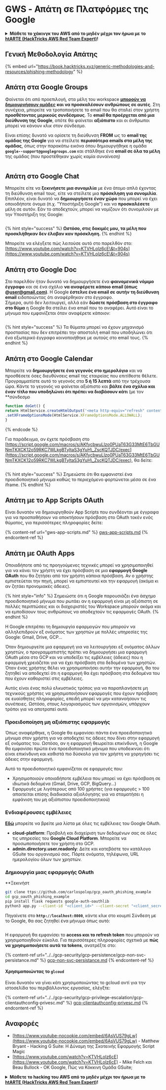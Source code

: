 # GWS - Απάτη σε Πλατφόρμες της Google

<details>

<summary><strong>Μάθετε το χάκινγκ του AWS από το μηδέν μέχρι τον ήρωα με το</strong> <a href="https://training.hacktricks.xyz/courses/arte"><strong>htARTE (HackTricks AWS Red Team Expert)</strong></a><strong>!</strong></summary>

Άλλοι τρόποι για να υποστηρίξετε το HackTricks:

* Εάν θέλετε να δείτε την **εταιρεία σας να διαφημίζεται στο HackTricks** ή να **κατεβάσετε το HackTricks σε μορφή PDF** ελέγξτε τα [**ΣΧΕΔΙΑ ΣΥΝΔΡΟΜΗΣ**](https://github.com/sponsors/carlospolop)!
* Αποκτήστε το [**επίσημο PEASS & HackTricks swag**](https://peass.creator-spring.com)
* Ανακαλύψτε [**την Οικογένεια PEASS**](https://opensea.io/collection/the-peass-family), τη συλλογή μας από αποκλειστικά [**NFTs**](https://opensea.io/collection/the-peass-family)
* **Εγγραφείτε στη** 💬 [**ομάδα Discord**](https://discord.gg/hRep4RUj7f) ή στη [**ομάδα telegram**](https://t.me/peass) ή **ακολουθήστε** με στο **Twitter** 🐦 [**@carlospolopm**](https://twitter.com/carlospolopm)**.**
* **Μοιραστείτε τα χάκινγκ κόλπα σας υποβάλλοντας PRs στα** [**HackTricks**](https://github.com/carlospolop/hacktricks) και [**HackTricks Cloud**](https://github.com/carlospolop/hacktricks-cloud) αποθετήρια του github.

</details>

## Γενική Μεθοδολογία Απάτης

{% embed url="https://book.hacktricks.xyz/generic-methodologies-and-resources/phishing-methodology" %}

## Απάτη στα Google Groups

Φαίνεται ότι από προεπιλογή, στα μέλη του workspace [**μπορούν να δημιουργήσουν ομάδες**](https://groups.google.com/all-groups) **και να προσκαλέσουν ανθρώπους σε αυτές**. Στη συνέχεια, μπορείτε να τροποποιήσετε το email που θα σταλεί στον χρήστη **προσθέτοντας μερικούς συνδέσμους**. Το **email θα προέρχεται από μια διεύθυνση της Google**, οπότε θα φαίνεται **αξιόπιστο** και οι άνθρωποι μπορεί να κάνουν κλικ στον σύνδεσμο.

Είναι επίσης δυνατό να ορίσετε τη διεύθυνση **FROM** ως το **email της ομάδας της Google** για να στείλετε **περισσότερα emails στα μέλη της ομάδας**, όπως στην παρακάτω εικόνα όπου δημιουργήθηκε η ομάδα **`google--support@googlegroups.com`** και στάλθηκε ένα **email σε όλα τα μέλη** της ομάδας (που προστέθηκαν χωρίς καμία συναίνεση)

<figure><img src="../../../.gitbook/assets/image (1) (1) (1).png" alt=""><figcaption></figcaption></figure>

## Απάτη στο Google Chat

Μπορείτε είτε να **ξεκινήσετε μια συνομιλία** με ένα άτομο απλά έχοντας τη διεύθυνση email τους, είτε να στείλετε μια **πρόσκληση για συνομιλία**. Επιπλέον, είναι δυνατό να **δημιουργήσετε έναν χώρο** που μπορεί να έχει οποιοδήποτε όνομα (π.χ. "Υποστήριξη Google") και να **προσκαλέσετε** μέλη σε αυτόν. Εάν το αποδεχτούν, μπορεί να νομίζουν ότι συνομιλούν με την Υποστήριξη της Google:

<figure><img src="../../../.gitbook/assets/image (1) (1) (1) (1).png" alt=""><figcaption></figcaption></figure>

{% hint style="success" %}
**Ωστόσο, στις δοκιμές μου, τα μέλη που προσκλήθηκαν δεν έλαβαν καν πρόσκληση.**
{% endhint %}

Μπορείτε να ελέγξετε πώς λειτούσε αυτό στο παρελθόν στο: [https://www.youtube.com/watch?v=KTVHLolz6cE\&t=904s](https://www.youtube.com/watch?v=KTVHLolz6cE\&t=904s)

## Απάτη στο Google Doc

Στο παρελθόν ήταν δυνατό να δημιουργήσετε ένα **φαινομενικά νόμιμο έγγραφο** και σε ένα σχόλιο **να αναφέρετε κάποιο email (όπως @user@gmail.com)**. Η Google **έστελνε ένα email σε αυτήν τη διεύθυνση email** ειδοποιώντας ότι αναφέρθηκαν στο έγγραφο.\
Σήμερα, αυτό δεν λειτουργεί, αλλά εάν **δώσετε πρόσβαση στο έγγραφο στο θύμα** η Google θα στείλει ένα email που το αναφέρει. Αυτό είναι το μήνυμα που εμφανίζεται όταν αναφέρετε κάποιον:

<figure><img src="../../../.gitbook/assets/image (2).png" alt=""><figcaption></figcaption></figure>

{% hint style="success" %}
Τα θύματα μπορεί να έχουν μηχανισμό προστασίας που δεν επιτρέπει την αποστολή email που υποδηλώνει ότι ένα εξωτερικό έγγραφο κοινοποιήθηκε με αυτούς στο email τους.
{% endhint %}

## Απάτη στο Google Calendar

Μπορείτε να **δημιουργήσετε ένα γεγονός στο ημερολόγιο** και να προσθέσετε όσες διευθύνσεις email της εταιρείας που επιτίθεστε θέλετε. Προγραμματίστε αυτό το γεγονός στα **5 ή 15 λεπτά** από την τρέχουσα ώρα. Κάντε το γεγονός να φαίνεται αξιόπιστο και **βάλτε ένα σχόλιο και έναν τίτλο που υποδηλώνει ότι πρέπει να διαβάσουν κάτι** (με τον **σύνδεσμο
```javascript
function doGet() {
return HtmlService.createHtmlOutput('<meta http-equiv="refresh" content="0;url=https://cloud.hacktricks.xyz/pentesting-cloud/workspace-security/gws-google-platforms-phishing#app-scripts-redirect-phishing">')
.setXFrameOptionsMode(HtmlService.XFrameOptionsMode.ALLOWALL);
}
```
{% endcode %}

Για παράδειγμα, αν έχετε πρόσβαση στο [https://script.google.com/macros/s/AKfycbwuLlzo0PUaT63G33MtE6TbGUNmTKXCK12o59RKC7WLkgBTyltaS3gYuH\_ZscKQTJDC/exec](https://script.google.com/macros/s/AKfycbwuLlzo0PUaT63G33MtE6TbGUNmTKXCK12o59RKC7WLkgBTyltaS3gYuH\_ZscKQTJDC/exec), θα δείτε:

<figure><img src="../../../.gitbook/assets/image (1) (1).png" alt=""><figcaption></figcaption></figure>

{% hint style="success" %}
Σημειώστε ότι θα εμφανιστεί ένα προειδοποιητικό μήνυμα καθώς το περιεχόμενο φορτώνεται μέσα σε ένα iframe.
{% endhint %}

## Απάτη με το App Scripts OAuth

Είναι δυνατόν να δημιουργηθούν App Scripts που συνδέονται με έγγραφα για να προσπαθήσουν να αποκτήσουν πρόσβαση στο OAuth τοκέν ενός θύματος, για περισσότερες πληροφορίες δείτε:

{% content-ref url="gws-app-scripts.md" %}
[gws-app-scripts.md](gws-app-scripts.md)
{% endcontent-ref %}

## Απάτη με OAuth Apps

Οποιαδήποτε από τις προηγούμενες τεχνικές μπορεί να χρησιμοποιηθεί για να κάνει τον χρήστη να έχει πρόσβαση σε μια **εφαρμογή Google OAuth** που θα ζητήσει από τον χρήστη κάποια πρόσβαση. Αν ο χρήστης εμπιστεύεται την πηγή, μπορεί να εμπιστευτεί και την εφαρμογή (ακόμα κι αν ζητάει προνομιακές άδειες).

{% hint style="info" %}
Σημειώστε ότι η Google παρουσιάζει ένα άσχημο προειδοποιητικό μήνυμα που ρωτάει αν η εφαρμογή είναι μη αξιόπιστη σε πολλές περιπτώσεις και οι διαχειριστές του Workspace μπορούν ακόμα και να εμποδίσουν τους ανθρώπους να αποδεχτούν τις εφαρμογές OAuth.
{% endhint %}

Η Google επιτρέπει τη δημιουργία εφαρμογών που μπορούν να αλληλεπιδρούν εξ ονόματος των χρηστών με πολλές υπηρεσίες της Google: Gmail, Drive, GCP...

Όταν δημιουργείτε μια εφαρμογή για να λειτουργήσει εξ ονόματος άλλων χρηστών, ο προγραμματιστής πρέπει να δημιουργήσει μια εφαρμογή OAuth μέσα στο GCP και να υποδείξει τις εμβέλειες (άδειες) που η εφαρμογή χρειάζεται για να έχει πρόσβαση στα δεδομένα των χρηστών.\
Όταν ένας χρήστης θέλει να χρησιμοποιήσει αυτήν την εφαρμογή, θα του ζητηθεί να αποδεχτεί ότι η εφαρμογή θα έχει πρόσβαση στα δεδομένα του που έχουν καθοριστεί στις εμβέλειες.

Αυτός είναι ένας πολύ ελκυστικός τρόπος για να παραπλανήσετε μη τεχνικούς χρήστες να χρησιμοποιήσουν εφαρμογές που έχουν πρόσβαση σε ευαίσθητες πληροφορίες, επειδή μπορεί να μην κατανοήσουν τις συνέπειες. Ωστόσο, στους λογαριασμούς των οργανισμών, υπάρχουν τρόποι για να αποτραπεί αυτό.

### Προειδοποίηση μη αξιόπιστης εφαρμογής

Όπως αναφέρθηκε, η Google θα εμφανίσει πάντα ένα προειδοποιητικό μήνυμα στον χρήστη για να αποδεχτεί τις άδειες που δίνει στην εφαρμογή εξ ονόματος του. Ωστόσο, αν η εφαρμογή θεωρείται επικίνδυνη, η Google θα εμφανίσει πρώτα ένα προειδοποιητικό μήνυμα που υποδεικνύει ότι είναι επικίνδυνη και καθιστά πιο δύσκολο για τον χρήστη να χορηγήσει τις άδειες στην εφαρμογή.

Αυτό το προειδοποιητικό εμφανίζεται σε εφαρμογές που:

* Χρησιμοποιούν οποιαδήποτε εμβέλεια που μπορεί να έχει πρόσβαση σε ιδιωτικά δεδομένα (Gmail, Drive, GCP, BigQuery...)
* Εφαρμογές με λιγότερους από 100 χρήστες (για εφαρμογές > 100 απαιτείται επίσης διαδικασία αξιολόγησης για να σταματήσει η εμφάνιση του μη αξιόπιστου προειδοποιητικού)

### Ενδιαφέρουσες εμβέλειες

[**Εδώ**](https://developers.google.com/identity/protocols/oauth2/scopes) μπορείτε να βρείτε μια λίστα με όλες τις εμβέλειες του Google OAuth.

* **cloud-platform**: Προβολή και διαχείριση των δεδομένων σας σε όλες τις υπηρεσίες του **Google Cloud Platform**. Μπορείτε να προσωποποιήσετε τον χρήστη στο GCP.
* **admin.directory.user.readonly**: Δείτε και κατεβάστε τον κατάλογο GSuite του οργανισμού σας. Πάρτε ονόματα, τηλέφωνα, URL ημερολογίου όλων των χρηστών.

### Δημιουργία μιας εφαρμογής OAuth

**Ξεκινήστ
```bash
git clone ttps://github.com/carlospolop/gcp_oauth_phishing_example
cd gcp_oauth_phishing_example
pip install flask requests google-auth-oauthlib
python3 app.py --client-id "<client_id>" --client-secret "<client_secret>"
```
Πηγαίνετε στο **`http://localhost:8000`**, κάντε κλικ στο κουμπί Σύνδεση με το Google, θα σας ζητηθεί ένα μήνυμα όπως αυτό:

<figure><img src="../../../.gitbook/assets/image (144).png" alt=""><figcaption></figcaption></figure>

Η εφαρμογή θα εμφανίσει το **access και το refresh token** που μπορούν να χρησιμοποιηθούν εύκολα. Για περισσότερες πληροφορίες σχετικά με **πώς να χρησιμοποιήσετε αυτά τα tokens**, ανατρέξτε στο:

{% content-ref url="../../gcp-security/gcp-persistence/gcp-non-svc-persistance.md" %}
[gcp-non-svc-persistance.md](../../gcp-security/gcp-persistence/gcp-non-svc-persistance.md)
{% endcontent-ref %}

#### Χρησιμοποιώντας το `glcoud`

Είναι δυνατόν να γίνει κάτι χρησιμοποιώντας το gcloud αντί για την ιστοσελίδα του περιβάλλοντος εργασίας, ελέγξτε:

{% content-ref url="../../gcp-security/gcp-privilege-escalation/gcp-clientauthconfig-privesc.md" %}
[gcp-clientauthconfig-privesc.md](../../gcp-security/gcp-privilege-escalation/gcp-clientauthconfig-privesc.md)
{% endcontent-ref %}

## Αναφορές

* [https://www.youtube-nocookie.com/embed/6AsVUS79gLw](https://www.youtube-nocookie.com/embed/6AsVUS79gLw) - Matthew Bryant - Hacking G Suite: Η Δύναμη της Σκοτεινής Εφαρμογής Script Magic
* [https://www.youtube.com/watch?v=KTVHLolz6cE](https://www.youtube.com/watch?v=KTVHLolz6cE) - Mike Felch και Beau Bullock - OK Google, Πώς να Κόκκινη Ομάδα GSuite;

<details>

<summary><strong>Μάθετε το hacking του AWS από το μηδέν μέχρι τον ήρωα με το</strong> <a href="https://training.hacktricks.xyz/courses/arte"><strong>htARTE (HackTricks AWS Red Team Expert)</strong></a><strong>!</strong></summary>

Άλλοι τρόποι για να υποστηρίξετε το HackTricks:

* Αν θέλετε να δείτε την **εταιρεία σας να διαφημίζεται στο HackTricks** ή να **κατεβάσετε το HackTricks σε μορφή PDF** ελέγξτε τα [**ΠΑΚΕΤΑ ΣΥΝΔΡΟΜΗΣ**](https://github.com/sponsors/carlospolop)!
* Αποκτήστε το [**επίσημο PEASS & HackTricks swag**](https://peass.creator-spring.com)
* Ανακαλύψτε [**The PEASS Family**](https://opensea.io/collection/the-peass-family), τη συλλογή μας από αποκλειστικά [**NFTs**](https://opensea.io/collection/the-peass-family)
* **Εγγραφείτε στη** 💬 [**ομάδα Discord**](https://discord.gg/hRep4RUj7f) ή στη [**ομάδα telegram**](https://t.me/peass) ή **ακολουθήστε** με στο **Twitter** 🐦 [**@carlospolopm**](https://twitter.com/carlospolopm)**.**
* **Μοιραστείτε τα κόλπα σας για το hacking υποβάλλοντας PRs στα** [**HackTricks**](https://github.com/carlospolop/hacktricks) και [**HackTricks Cloud**](https://github.com/carlospolop/hacktricks-cloud) αποθετήρια του github.

</details>
